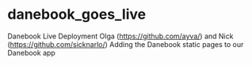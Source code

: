 danebook_goes_live
==================

Danebook Live Deployment
Olga (https://github.com/ayva/) and Nick (https://github.com/sicknarlo/)
Adding the Danebook static pages to our Danebook app
